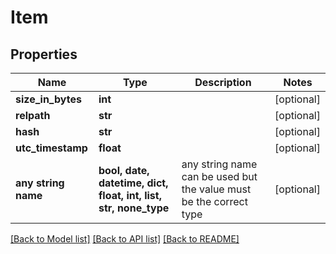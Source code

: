 # Item


## Properties
Name | Type | Description | Notes
------------ | ------------- | ------------- | -------------
**size_in_bytes** | **int** |  | [optional] 
**relpath** | **str** |  | [optional] 
**hash** | **str** |  | [optional] 
**utc_timestamp** | **float** |  | [optional] 
**any string name** | **bool, date, datetime, dict, float, int, list, str, none_type** | any string name can be used but the value must be the correct type | [optional]

[[Back to Model list]](../README.md#documentation-for-models) [[Back to API list]](../README.md#documentation-for-api-endpoints) [[Back to README]](../README.md)


